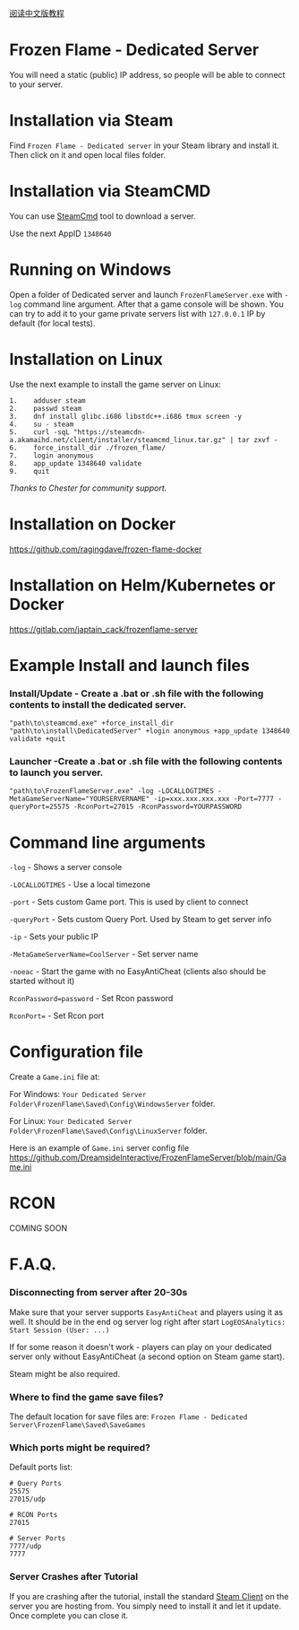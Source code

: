 [阅读中文版教程](./README_CN.md)

# Frozen Flame - Dedicated Server

You will need a static (public) IP address, so people will be able to connect to your server.

#  Installation via Steam

Find `Frozen Flame - Dedicated server` in your Steam library and install it.
Then click on it and open local files folder.

#  Installation via SteamCMD

You can use [SteamCmd](https://developer.valvesoftware.com/wiki/SteamCMD) tool to download a server.

Use the next AppID `1348640`

# Running on Windows

Open a folder of Dedicated server and launch `FrozenFlameServer.exe` with `-log` command line argument. 
After that a game console will be shown. You can try to add it to your game private servers list with `127.0.0.1` IP by default (for local tests).

# Installation on Linux
Use the next example to install the game server on Linux:
```
1.    adduser steam
2.    passwd steam
3.    dnf install glibc.i686 libstdc++.i686 tmux screen -y
4.    su - steam
5.    curl -sqL "https://steamcdn-a.akamaihd.net/client/installer/steamcmd_linux.tar.gz" | tar zxvf -
6.    force_install_dir ./frozen_flame/
7.    login anonymous
8.    app_update 1348640 validate
9.    quit
```
*Thanks to Chester for community support.*

# Installation on Docker
https://github.com/ragingdave/frozen-flame-docker

# Installation on Helm/Kubernetes or Docker
https://gitlab.com/japtain_cack/frozenflame-server

# Example Install and launch files

### Install/Update - Create a .bat  or .sh file with the following contents to install the dedicated server. 

`
"path\to\steamcmd.exe" +force_install_dir "path\to\install\DedicatedServer" +login anonymous +app_update 1348640 validate +quit
`

### Launcher -Create a .bat  or .sh file with the following contents to launch you server. 

`
"path\to\FrozenFlameServer.exe" -log -LOCALLOGTIMES -MetaGameServerName="YOURSERVERNAME" -ip=xxx.xxx.xxx.xxx -Port=7777 -queryPort=25575 -RconPort=27015 -RconPassword=YOURPASSWORD 
`

# Command line arguments

`-log` - Shows a server console

`-LOCALLOGTIMES` - Use a local timezone 

`-port` - Sets custom Game port. This is used by client to connect

`-queryPort` - Sets custom Query Port. Used by Steam to get server info 

`-ip` - Sets your public IP 

`-MetaGameServerName=CoolServer` - Set server name

`-noeac` - Start the game with no EasyAntiCheat (clients also should be started without it)

`RconPassword=password` - Set Rcon password

`RconPort=` - Set Rcon port

# Configuration file
Create a `Game.ini` file at:

For Windows: `Your Dedicated Server Folder\FrozenFlame\Saved\Config\WindowsServer` folder.

For Linux: `Your Dedicated Server Folder\FrozenFlame\Saved\Config\LinuxServer` folder.

Here is an example of `Game.ini` server config file https://github.com/DreamsideInteractive/FrozenFlameServer/blob/main/Game.ini

# RCON

COMING SOON

# F.A.Q.

### Disconnecting from server after 20-30s
Make sure that your server supports `EasyAntiCheat` and players using it as well.
It should be in the end og server log right after start `LogEOSAnalytics: Start Session (User: ...)`

If for some reason it doesn't work - players can play on your dedicated server only without EasyAntiCheat (a second option on Steam game start).

Steam might be also required.

### Where to find the game save files?
The default location for save files are:
`Frozen Flame - Dedicated Server\FrozenFlame\Saved\SaveGames`

### Which ports might be required?
Default ports list:
```
# Query Ports
25575
27015/udp

# RCON Ports
27015

# Server Ports
7777/udp
7777
```
### Server Crashes after Tutorial

If you are crashing after the tutorial, install the standard [Steam Client](https://store.steampowered.com/about/) on the server you are hosting from. You simply need to install it and let it update. Once complete you can close it. 
